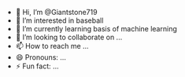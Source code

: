 - 👋 Hi, I’m @Giantstone719
- 👀 I’m interested in baseball
- 🌱 I’m currently learning basis of machine learning
- 💞️ I’m looking to collaborate on ...
- 📫 How to reach me ...
- 😄 Pronouns: ...
- ⚡ Fun fact: ...

<!---
Giantstone719/Giantstone719 is a ✨ special ✨ repository because its `README.md` (this file) appears on your GitHub profile.
You can click the Preview link to take a look at your changes.
--->
